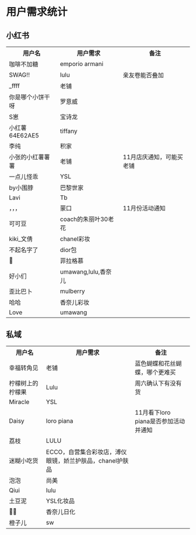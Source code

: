 # 用户需求统计

## 小红书

<table>
    <tr>
        <th>用户名</th>
        <th>用户需求</th>
        <th>备注</th>
    </tr>
    <tr>
        <td>咖啡不加糖</td>
        <td>emporio armani</td>
        <td></td>
    </tr>
    <tr>
        <td>SWAG!!</td>
        <td>lulu</td>
        <td>亲友卷能否叠加</td>
    </tr>
    <tr>
        <td>_ffff</td>
        <td>老铺</td>
        <td></td>
    </tr>
    <tr>
        <td>你是哪个小饼干呀</td>
        <td>罗意威</td>
        <td></td>
    </tr>
    <tr>
        <td>S崽</td>
        <td>宝诗龙</td>
        <td></td>
    </tr>
    <tr>
        <td>小红薯64E62AE5</td>
        <td>tiffany</td>
        <td></td>
    </tr>
    <tr>
        <td>李纯</td>
        <td>积家</td>
        <td></td>
    </tr>
    <tr>
        <td>小张的小红薯薯薯</td>
        <td>老铺</td>
        <td>11月店庆通知，可能买老铺</td>
    </tr>
    <tr>
        <td>一点儿怪乖</td>
        <td>YSL</td>
        <td></td>
    </tr>
    <tr>
        <td>by小围脖</td>
        <td>巴黎世家</td>
        <td></td>
    </tr>
    <tr>
        <td>Lavi</td>
        <td>Tb</td>
        <td></td>
    </tr>
    <tr>
        <td>，，，</td>
        <td>蒙口</td>
        <td>11月份活动通知</td>
    </tr>
    <tr>
        <td>可可豆</td>
        <td>coach的朱丽叶30老花</td>
        <td></td>
    </tr>
    <tr>
        <td>kiki_文倩</td>
        <td>chanel彩妆</td>
        <td></td>
    </tr>
    <tr>
        <td>不起名字了</td>
        <td>dior包</td>
        <td></td>
    </tr>
    <tr>
        <td>🦋</td>
        <td>菲拉格慕</td>
        <td></td>
    </tr>
    <tr>
        <td>好小们</td>
        <td>umawang,lulu,香奈儿</td>
        <td></td>
    </tr>
    <tr>
        <td>歪比巴卜</td>
        <td>mulberry</td>
        <td></td>
    </tr>
    <tr>
        <td>哈哈</td>
        <td>香奈儿彩妆</td>
        <td></td>
    </tr>
    <tr>
        <td>Love</td>
        <td>umawang</td>
        <td></td>
    </tr>
</table>

## 私域

<table>
    <tr>
        <th>用户名</th>
        <th>用户需求</th>
        <th>备注</th>
    </tr>
    <tr>
        <td>幸福转角见</td>
        <td>老铺</td>
        <td>蓝色蝴蝶和花丝蝴蝶，哪个更难买</td>
    </tr>
    <tr>
        <td>柠檬树上的柠檬果</td>
        <td>Lulu</td>
        <td>周六确认下有没有货</td>
    </tr>
    <tr>
        <td>Miracle</td>
        <td>YSL</td>
        <td></td>
    </tr>
    <tr>
        <td>Daisy</td>
        <td>loro piana</td>
        <td>11月看下loro piana是否参加活动并通知</td>
    </tr>
    <tr>
        <td>荔枝</td>
        <td>LULU</td>
        <td></td>
    </tr>
    <tr>
        <td>迷糊小吃货</td>
        <td>ECCO，自营集合彩妆店，溥仪眼镜，娇兰护肤品，chanel护肤品</td>
        <td></td>
    </tr>
    <tr>
        <td>泡泡</td>
        <td>尚美</td>
        <td></td>
    </tr>
    <tr>
        <td>Qiui</td>
        <td>lulu</td>
        <td></td>
    </tr>
    <tr>
        <td>土豆泥</td>
        <td>YSL化妆品</td>
        <td></td>
    </tr>
    <tr>
        <td>🔧🔧</td>
        <td>香奈儿日化</td>
        <td></td>
    </tr>
    <tr>
        <td>橙子儿</td>
        <td>sw</td>
        <td></td>
    </tr>
</table>


